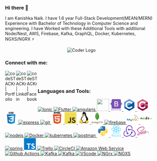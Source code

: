 ### Hi there 👋

I am Kanishka Naik. I have 1.6 year Full-Stack Development(MEAN/MERN) Experience with  Bachelor of Technology in Computer Science and engineering. I have Worked with these Additional Tools with additional Node/Nest, AWS, Firebase, Kafka, GraphQL, Docker, Kubernetes, NGXS/NGRX ⚡ 

<p align="center">
<a  target="blank"><img src="https://user-images.githubusercontent.com/39029787/152688522-8eb6898e-63e3-476d-b902-9e65a65f359d.png" width="320" alt="Coder Logo" /></a>
</p>


<h3 align="left">Connect with me:</h3>


<a href="https://twitter.com/kanishk85020332" target="_blank">
  <img align="left" alt="codeSTACKr | Portfolio" width="36px" src="https://img.icons8.com/color/48/000000/twitter--v2.png" />
</a>

<a href="https://www.linkedin.com/in/kanishka-naik-6b5180191" target="_blank">
  <img align="left" alt="codeSTACKr | Linkdin" width="36px" src="https://img.icons8.com/fluent/48/000000/linkedin.png" />
</a>

<a href="https://www.facebook.com/kanishkabc.kanishk/" target="_blank">
  <img align="left" alt="codeSTACKr | Facebook" width="36px" src="https://img.icons8.com/fluent/48/000000/facebook-new.png" />
</a>

<!--

<a href="https://tarunaggarwal.tk" target="_blank">
    <img align="left" alt="codeSTACKr | Portfolio" width="36px" src="https://img.icons8.com/fluent/48/000000/portfolio.png" />
</a>
-->

<br /><br />

<h3 align="left">Languages and Tools:</h3>
<p align="left"> 
  <a href="https://ionicframework.com/" target="_blank"> <img src="https://user-images.githubusercontent.com/39029787/152690427-7c192bfd-9ebe-440b-b0b2-9690e44db6a8.png" alt="Ionic" width="40" height="40"/> </a> 
  <a href="https://flutter.dev/" target="_blank"> <img src="https://user-images.githubusercontent.com/39029787/152690479-00ca3118-b50d-4d6f-a951-b56c4097f9b9.png" alt="Flutter" width="40" height="40"/> </a>
  <a href="https://angular.io" target="_blank"> <img src="https://user-images.githubusercontent.com/39029787/152689611-a0b1b574-b468-4e3c-b1c8-7467e004d35e.png" alt="angularjs" width="40" height="40"/> </a> 
  <a href="https://material.angular.io/" target="_blank"> <img src="https://user-images.githubusercontent.com/39029787/152690736-2eef57fb-8547-4226-aa16-571ca3288439.png" width="40" height="40"/> </a>
  <a href="https://getbootstrap.com" target="_blank"> <img src="https://raw.githubusercontent.com/devicons/devicon/master/icons/bootstrap/bootstrap-plain-wordmark.svg" alt="bootstrap" width="40" height="40"/> </a>
  <a href="https://www.cprogramming.com/" target="_blank"> <img src="https://raw.githubusercontent.com/devicons/devicon/master/icons/c/c-original.svg" alt="c" width="40" height="40"/> </a>
  <a href="https://www.w3schools.com/cpp/" target="_blank"> <img src="https://raw.githubusercontent.com/devicons/devicon/master/icons/cplusplus/cplusplus-original.svg" alt="cplusplus" width="40" height="40"/> </a> 
  <a href="https://www.w3schools.com/css/" target="_blank"> <img src="https://raw.githubusercontent.com/devicons/devicon/master/icons/css3/css3-original-wordmark.svg" alt="css3" width="40" height="40"/> </a>  
  <a href="https://expressjs.com" target="_blank"> <img src="https://user-images.githubusercontent.com/39029787/152690665-cadef1e2-ab34-4976-a393-94ef4658f16e.png" alt="express" width="40" height="40"/> </a> 
  <a href="https://git-scm.com/" target="_blank"> <img src="https://www.vectorlogo.zone/logos/git-scm/git-scm-icon.svg" alt="git" width="40" height="40"/> </a>
  <a href="https://www.w3.org/html/" target="_blank"> <img src="https://raw.githubusercontent.com/devicons/devicon/master/icons/html5/html5-original-wordmark.svg" alt="html5" width="40" height="40"/> </a> 
  <a href="https://developer.mozilla.org/en-US/docs/Web/JavaScript" target="_blank"> <img src="https://raw.githubusercontent.com/devicons/devicon/master/icons/javascript/javascript-original.svg" alt="javascript" width="40" height="40"/> </a>
  <a href="https://www.linux.org/" target="_blank"> <img src="https://raw.githubusercontent.com/devicons/devicon/master/icons/linux/linux-original.svg" alt="linux" width="40" height="40"/> </a> 
  <a href="https://www.mongodb.com/" target="_blank"> <img src="https://raw.githubusercontent.com/devicons/devicon/master/icons/mongodb/mongodb-original-wordmark.svg" alt="mongodb" width="40" height="40"/> </a> 
  <a href="https://firebase.google.com/" target="_blank"> <img src="https://user-images.githubusercontent.com/39029787/152689867-e02f9bd5-e9ed-4536-b4e2-05ccdacce3ce.png" alt="firebase" width="40" height="40"/> </a>  
  <a href="https://www.mysql.com/" target="_blank"> <img src="https://raw.githubusercontent.com/devicons/devicon/master/icons/mysql/mysql-original-wordmark.svg" alt="mysql" width="40" height="40"/> </a>
  <a href="https://nodejs.org" target="_blank"> <img src="https://raw.githubusercontent.com/devicons/devicon/master/icons/nodejs/nodejs-original-wordmark.svg" alt="nodejs" width="40" height="40"/> </a> 
  <a href="https://nestjs.com/" target="_blank"> <img src="https://nestjs.com/img/logo_text.svg" alt="nodejs" width="40" height="40"/> </a> <a href="https://www.docker.com/" target="_blank"> <img src="https://user-images.githubusercontent.com/39029787/152690816-7ce07721-7ff1-458f-8e1c-03481956c689.png" alt="Docker" width="40" height="40"/> </a>
  <a href="https://kubernetes.io/" target="_blank"> <img src="https://user-images.githubusercontent.com/39029787/152690900-ca5c56e4-c21c-47fe-8145-7efdc9d9ab60.png" alt="kubernetes" width="40" height="40"/> </a>
  <a href="https://postman.com" target="_blank"> <img src="https://www.vectorlogo.zone/logos/getpostman/getpostman-icon.svg" alt="postman" width="40" height="40"/> </a> 
  <a href="https://www.python.org" target="_blank"> <img src="https://raw.githubusercontent.com/devicons/devicon/master/icons/python/python-original.svg" alt="python" width="40" height="40"/> </a> 
  <a href="https://reactjs.org/" target="_blank"> <img src="https://raw.githubusercontent.com/devicons/devicon/master/icons/react/react-original-wordmark.svg" alt="react" width="40" height="40"/> </a>
  <a href="https://redux.js.org" target="_blank"> <img src="https://raw.githubusercontent.com/devicons/devicon/master/icons/redux/redux-original.svg" alt="redux" width="40" height="40"/> </a> 
  <a href="https://sass-lang.com" target="_blank"> <img src="https://raw.githubusercontent.com/devicons/devicon/master/icons/sass/sass-original.svg" alt="sass" width="40" height="40"/> </a> 
  <a href="https://spring.io/" target="_blank"> <img src="https://www.vectorlogo.zone/logos/springio/springio-icon.svg" alt="spring" width="40" height="40"/> </a> 
  <a href="https://www.typescriptlang.org/" target="_blank"> <img src="https://raw.githubusercontent.com/devicons/devicon/master/icons/typescript/typescript-original.svg" alt="typescript" width="40" height="40"/> </a> 
<a href="https://trello.com/en" target="_blank"> <img src="https://user-images.githubusercontent.com/39029787/152691016-97a19d5a-af36-4dab-8e49-2eefa2c8bbaf.png" alt="Trello" width="40" height="40"/> </a>
<a href="https://circleci.com/n" target="_blank"> <img src="https://user-images.githubusercontent.com/39029787/152691096-e99fa152-7021-4ce5-ad6d-775d28d4673a.png" alt="CircleCI" width="40" height="40"/> </a>
 <a href="https://aws.amazon.com/" target="_blank"> <img src="https://user-images.githubusercontent.com/39029787/152691174-a5b2d84d-4cbb-45e0-ae8a-428c78321734.png" alt="Amazon Web Service" width="40" height="40"/> </a>
<a href="https://github.com/" target="_blank"> <img src="https://user-images.githubusercontent.com/39029787/152691200-4493a06e-9661-46d7-9f99-f48efab21cab.png" alt="Github Actions" width="40" height="40"/> </a>
  <a href="https://kafka.apache.org/" target="_blank"> <img src="https://user-images.githubusercontent.com/39029787/152691261-58e650f0-3919-40c4-a477-a561a6a1635f.png" alt="Kafka" width="40" height="40"/> </a>
   <a href="https://graphql.org//" target="_blank"> <img src="https://user-images.githubusercontent.com/39029787/152691316-6ff2e8c5-4ddc-47e7-8fbb-690dfa2cac4a.png" alt="Kafka" width="40" height="40"/> </a>
    <a href="https://code.visualstudio.com/" target="_blank"> <img src="https://user-images.githubusercontent.com/39029787/152691362-34441069-ff43-4bde-88f6-cda9b44b128c.png" alt="VScode" width="40" height="40"/> </a>
     <a href="https://ngrx.io/" target="_blank"> <img src="https://user-images.githubusercontent.com/39029787/152691520-c49545ea-6930-496d-9fb6-26f250ac54c2.png" alt="NGrx" width="40" height="40"/> </a>
       <a href="https://www.ngxs.io/" target="_blank"> <img src="https://user-images.githubusercontent.com/39029787/152691534-0c5914fa-93b8-440f-bbfd-ff8986ed2ede.png" alt="NGXS" width="40" height="40"/> </a>
</p>



<!--
**iamkanishka/iamkanishka** is a ✨ _special_ ✨ repository because its `README.md` (this file) appears on your GitHub profile.

I am Kanishka Naik. I have strong media and communication professional with a Master in computer Application focused in Computer Science and engineering. I am an experienced developer skilled in C++, Java, Full Stack Development, MERN, Javascript and its frameworks. My activities are much beyond my stream of education. ⚡ I am involved in a lot of organizational works in college related to clubs, hackathons, fests and workshops and helped in building many communities from scratch.

Full Stack Developer with 6+ years of hands-on experience designing, developing, and implementing applications and solutions using a range of technologies and programming languages.Seeking to leverage broad development experience and hands-on technical expertise in a challenging role as a Full-stack Developer.

Here are some ideas to get you started:

- 🔭 I’m currently working on ...
- 🌱 I’m currently learning ...
- 👯 I’m looking to collaborate on ...
- 🤔 I’m looking for help with ...
- 💬 Ask me about ...
- 📫 How to reach me: ...
- 😄 Pronouns: ...
- ⚡ Fun fact: ...
-->
